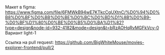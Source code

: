 Макет в figma: https://www.figma.com/file/6FMWkB94wE7KTkcCgUXtnC/%D0%94%D0%B8%D0%BF%D0%BB%D0%BE%D0%BC%D0%BD%D1%8B%D0%B9-%D0%BF%D1%80%D0%BE%D0%B5%D0%BA%D1%82?type=design&node-id=932-4182&mode=design&t=bRzAOHqRvMGFkVcy-0
Вариант light-1

Ссылка на pull request: https://github.com/BigWhiteMouse/movies-explorer-frontend/pull/2
